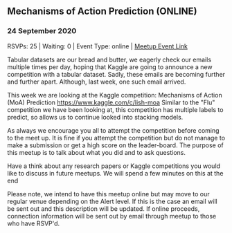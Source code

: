 ## Mechanisms of Action Prediction (ONLINE)
### 24 September 2020
RSVPs: 25 | Waiting: 0 | Event Type: online | [Meetup Event Link](https://www.meetup.com/Data-Science-Discussion-Auckland/events/273156810)

Tabular datasets are our bread and butter, we eagerly check our emails multiple times per day, hoping that Kaggle are going to announce a new competition with a tabular dataset. Sadly, these emails are becoming further and further apart. Although, last week, one such email arrived.

This week we are looking at the Kaggle competition: Mechanisms of Action (MoA) Prediction https://www.kaggle.com/c/lish-moa Similar to the "Flu" competition we have been looking at, this competition has multiple labels to predict, so allows us to continue looked into stacking models.

As always we encourage you all to attempt the competition before coming to the meet up. It is fine if you attempt the competition but do not manage to make a submission or get a high score on the leader-board. The purpose of this meetup is to talk about what you did and to ask questions.

Have a think about any research papers or Kaggle competitions you would like to discuss in future meetups. We will spend a few minutes on this at the end

Please note, we intend to have this meetup online but may move to our regular venue depending on the Alert level. If this is the case an email will be sent out and this description will be updated. If online proceeds, connection information will be sent out by email through meetup to those who have RSVP'd.
